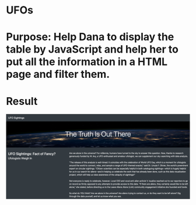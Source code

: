 # UFOs
# Purpose: Help Dana to display the table by JavaScript and help her to put all the information in a HTML page and filter them.

# Result
![1](Resources/UFOs_1.png)



